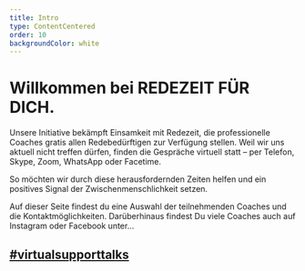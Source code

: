 ```yaml
---
title: Intro
type: ContentCentered
order: 10
backgroundColor: white
---
```


# Willkommen bei REDEZEIT FÜR DICH.

Unsere Initiative bekämpft Einsamkeit mit Redezeit, die professionelle Coaches gratis allen Redebedürftigen zur Verfügung stellen. Weil wir uns aktuell nicht treffen dürfen, finden die Gespräche virtuell statt – per Telefon, Skype, Zoom, WhatsApp oder Facetime.

So möchten wir durch diese herausfordernden Zeiten helfen und ein positives Signal der Zwischenmenschlichkeit setzen.

Auf dieser Seite findest du eine Auswahl der teilnehmenden Coaches und die Kontaktmöglichkeiten. Darüberhinaus findest Du viele Coaches auch auf Instagram oder Facebook unter…

## [#virtualsupporttalks](https://www.instagram.com/explore/tags/virtualsupporttalks/)

